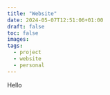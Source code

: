 ```yaml
---
title: "Website"
date: 2024-05-07T12:51:06+01:00
draft: false
toc: false
images:
tags:
  - project
  - website
  - personal
---
```


Hello